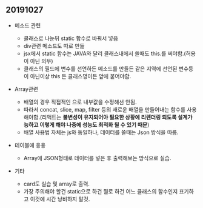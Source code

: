 ## 20191027



- 메소드 관련
  - 클래스로 나눈뒤 static 함수로 바꿔서 넣음
  - div관련 메소드도 따로 만듦
  - jsx에서 static 함수는 JAVA와 달리 클래스내에서 쓸때도 this.를 써야함.(허용이 아닌 의무)
  - 클래스의 필드에 변수를 선언하든 메소드를 만들든 같은 지역에 선언된 변수등이 아닌이상 this 든 클래스명이든 앞에 붙어야함.
- Array관련
  - 배열의 경우 직접적인 으로 내부값을 수정해선 안됨.
  - 따라서 concat, slice, map, filter 등의 새로운 배열을 만들어내는 함수를 사용해야함.(리액트는 **불변성이 유지되어야 필요한 상황에 리렌더링 되도록 설계가능하고 이렇게 해야 나중에 성능도 최적화 될 수 있기 때문**)
  - 배열 사용법 자체는 js와 동일하나, 데이터를 쓸때는 Json 방식을 따름. 

- 테이블에 응용
  - Array에 JSON형태로 데이터를 넣은 후 출력해보는 방식으로 실습.
- 기타
  - card도 실습 및 array로 출력.
  - 가장 주의해야 할건 static으로 하건 뭘로 하건 어느 클래스의 함수인지 표기하고 이것에 시간 낭비하지 말것.